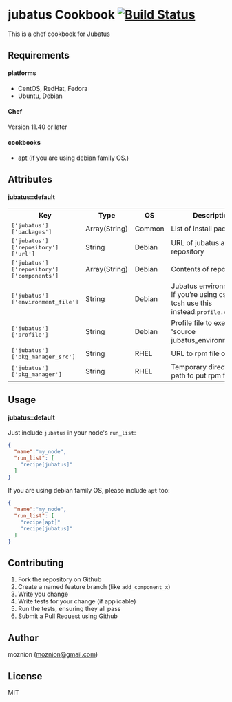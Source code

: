 jubatus Cookbook [![Build Status](https://travis-ci.org/moznion/chef-jubatus.png?branch=master)](https://travis-ci.org/moznion/chef-jubatus)
================
This is a chef cookbook for [Jubatus](http://jubat.us/)

Requirements
------------

#### platforms
- CentOS, RedHat, Fedora
- Ubuntu, Debian

#### Chef
Version 11.40 or later

#### cookbooks
- [apt](https://github.com/opscode-cookbooks/apt) (if you are using debian family OS.)

Attributes
----------

#### jubatus::default
<table>
  <tr>
    <th>Key</th>
    <th>Type</th>
    <th>OS</th>
    <th>Description</th>
    <th>Default</th>
  </tr>
  <tr>
    <td><tt>['jubatus']['packages']</tt></td>
    <td>Array(String)</td>
    <td>Common</td>
    <td>List of install packages</td>
    <td><tt>['jubatus'](Debian), ['jubatus', 'jubatus-client'](RHEL)</tt></td>
  </tr>
  <tr>
    <td><tt>['jubatus']['repository']['url']</tt></td>
    <td>String</td>
    <td>Debian</td>
    <td>URL of jubatus apt repository</td>
    <td><tt>http://download.jubat.us/apt</tt></td>
  </tr>
  <tr>
    <td><tt>['jubatus']['repository']['components']</tt></td>
    <td>Array(String)</td>
    <td>Debian</td>
    <td>Contents of repository</td>
    <td><tt>['binary/']</tt></td>
  </tr>
  <tr>
    <td><tt>['jubatus']['environment_file']</tt></td>
    <td>String</td>
    <td>Debian</td>
    <td>Jubatus environment file. If you’re using csh or tcsh
    use this instead:<tt>profile.csh</tt>:</td>
    <td><tt>profile</tt></td>
  </tr>
  <tr>
    <td><tt>['jubatus']['profile']</tt></td>
    <td>String</td>
    <td>Debian</td>
    <td>Profile file to execute 'source jubatus_environment_file'</td>
    <td><tt>/etc/profile</tt></td>
  </tr>
  <tr>
    <td><tt>['jubatus']['pkg_manager_src']</tt></td>
    <td>String</td>
    <td>RHEL</td>
    <td>URL to rpm file of jubatus</td>
    <td><tt>http://download.jubat.us/yum/rhel/6/stable/x86_64/jubatus-release-6-1.el6.x86_64.rpm</tt></td>
  </tr>
  <tr>
    <td><tt>['jubatus']['pkg_manager']</tt></td>
    <td>String</td>
    <td>RHEL</td>
    <td>Temporary directory path to put rpm file</td>
    <td><tt>#{Chef::Config[:file_cache_path]}/jubatus.rpm</tt></td>
  </tr>
</table>

Usage
-----

#### jubatus::default
Just include `jubatus` in your node's `run_list`:

```json
{
  "name":"my_node",
  "run_list": [
    "recipe[jubatus]"
  ]
}
```

If you are using debian family OS, please include `apt` too:
```json
{
  "name":"my_node",
  "run_list": [
    "recipe[apt]"
    "recipe[jubatus]"
  ]
}
```

Contributing
------------
1. Fork the repository on Github
2. Create a named feature branch (like `add_component_x`)
3. Write you change
4. Write tests for your change (if applicable)
5. Run the tests, ensuring they all pass
6. Submit a Pull Request using Github

Author
------
moznion (moznion@gmail.com)

License
-------
MIT
